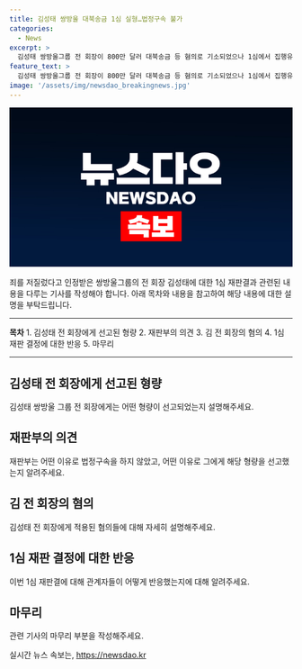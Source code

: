 ```yaml
---
title: 김성태 쌍방울 대북송금 1심 실형…법정구속 불가
categories:
  - News
excerpt: >
  김성태 쌍방울그룹 전 회장이 800만 달러 대북송금 등 혐의로 기소되었으나 1심에서 집행유예를 선고받았다. 그러나 12일에 실형이 선고되어 법정구속은 피했으나 징역 2년 6월의 실형과 집행유예 2년이 선고되었다. 재판부는 피고인의 죄책이 무겁고 정치자금법을 훼손했으며 회사에 피해를 주었으며 외교, 안보문제를 유발했다고 양형 이유를 밝혔다. 그러나 이화영의 요청과 회유에 의한 점은 유리한 사정으로 보였다.
feature_text: >
  김성태 쌍방울그룹 전 회장이 800만 달러 대북송금 등 혐의로 기소되었으나 1심에서 집행유예를 선고받았다. 그러나 12일에 실형이 선고되어 법정구속은 피했으나 징역 2년 6월의 실형과 집행유예 2년이 선고되었다. 재판부는 피고인의 죄책이 무겁고 정치자금법을 훼손했으며 회사에 피해를 주었으며 외교, 안보문제를 유발했다고 양형 이유를 밝혔다. 그러나 이화영의 요청과 회유에 의한 점은 유리한 사정으로 보였다.
image: '/assets/img/newsdao_breakingnews.jpg'
---
```


<p><img src="/assets/img/newsdao_breakingnews.jpg" alt="koreaapp 속보" /></p>

<p>죄를 저질렀다고 인정받은 쌍방울그룹의 전 회장 김성태에 대한 1심 재판결과 관련된 내용을 다루는 기사를 작성해야 합니다. 아래 목차와 내용을 참고하여 해당 내용에 대한 설명을 부탁드립니다.</p>

<hr />

<p><strong>목차</strong>
1. 김성태 전 회장에게 선고된 형량
2. 재판부의 의견
3. 김 전 회장의 혐의
4. 1심 재판 결정에 대한 반응
5. 마무리</p>

<hr />

<h2 data-ke-size="size26">김성태 전 회장에게 선고된 형량</h2>

<p>김성태 쌍방울 그룹 전 회장에게는 어떤 형량이 선고되었는지 설명해주세요. </p>

<h2 data-ke-size="size26">재판부의 의견</h2>

<p>재판부는 어떤 이유로 법정구속을 하지 않았고, 어떤 이유로 그에게 해당 형량을 선고했는지 알려주세요.</p>

<h2 data-ke-size="size26">김 전 회장의 혐의</h2>

<p>김성태 전 회장에게 적용된 혐의들에 대해 자세히 설명해주세요.</p>

<h2 data-ke-size="size26">1심 재판 결정에 대한 반응</h2>

<p>이번 1심 재판결에 대해 관계자들이 어떻게 반응했는지에 대해 알려주세요.</p>

<h2 data-ke-size="size26">마무리</h2>

<p>관련 기사의 마무리 부분을 작성해주세요.</p>
실시간 뉴스 속보는, <a href="https://newsdao.kr" rel="dofollow">https://newsdao.kr</a>


